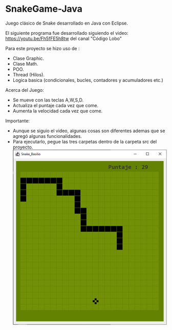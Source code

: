 # SnakeGame-Java
Juego clásico de Snake desarrollado en Java con Eclipse.

El siguiente programa fue desarrollado siguiendo el video:
https://youtu.be/Fh5fFE5h8tw
del canal "Código Lobo"

Para este proyecto se hizo uso de :
- Clase Graphic.
- Clase Math.
- POO.
- Thread (Hilos).
- Logica basica (condicionales, bucles, contadores y acumuladores etc.)

Acerca del Juego:
- Se mueve con las teclas A,W,S,D.
- Actualiza el puntaje cada vez que come.
- Aumenta la velocidad cada vez que come.

Importante:
- Aunque se siguio el video, algunas cosas son diferentes ademas que se agregó algunas funcionalidades.
- Para ejecutarlo, pegue las tres carpetas dentro de la carpeta src del proyecto.
![SCREENSHOT](screenshot/screenshot_1.png)
